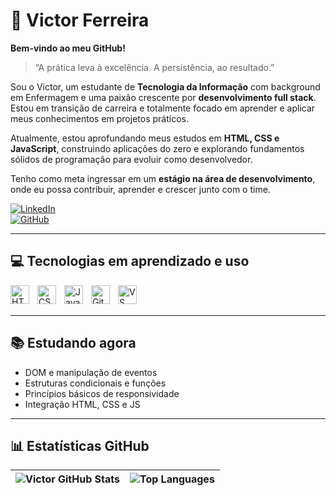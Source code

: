 # 🚀 Victor Ferreira
**Bem-vindo ao meu GitHub!**  
> “A prática leva à excelência. A persistência, ao resultado.”

Sou o Victor, um estudante de **Tecnologia da Informação** com background em Enfermagem e uma paixão crescente por **desenvolvimento full stack**. Estou em transição de carreira e totalmente focado em aprender e aplicar meus conhecimentos em projetos práticos.

Atualmente, estou aprofundando meus estudos em **HTML, CSS e JavaScript**, construindo aplicações do zero e explorando fundamentos sólidos de programação para evoluir como desenvolvedor.

Tenho como meta ingressar em um **estágio na área de desenvolvimento**, onde eu possa contribuir, aprender e crescer junto com o time.

[![LinkedIn](https://img.shields.io/badge/-LinkedIn-0A66C2?style=for-the-badge&logo=linkedin&logoColor=white)](https://www.linkedin.com/in/victor-ferreira-201835157/)  
[![GitHub](https://img.shields.io/badge/-GitHub-181717?style=for-the-badge&logo=github&logoColor=white)](https://github.com/VictorTeoCunha)

---

## 💻 Tecnologias em aprendizado e uso

<img align="left" alt="HTML" title="HTML5" width="30px" style="padding-right: 10px;" src="https://cdn.jsdelivr.net/gh/devicons/devicon/icons/html5/html5-original.svg" />
<img align="left" alt="CSS" title="CSS3" width="30px" style="padding-right: 10px;" src="https://cdn.jsdelivr.net/gh/devicons/devicon/icons/css3/css3-original.svg" />
<img align="left" alt="JavaScript" title="JavaScript" width="30px" style="padding-right: 10px;" src="https://cdn.jsdelivr.net/gh/devicons/devicon/icons/javascript/javascript-original.svg" />
<img align="left" alt="Git" title="Git" width="30px" style="padding-right: 10px;" src="https://cdn.jsdelivr.net/gh/devicons/devicon/icons/git/git-original.svg" />
<img align="left" alt="VS Code" title="VS Code" width="30px" style="padding-right: 10px;" src="https://cdn.jsdelivr.net/gh/devicons/devicon/icons/vscode/vscode-original.svg" />
<br/><br/>

---

## 📚 Estudando agora

- DOM e manipulação de eventos  
- Estruturas condicionais e funções  
- Princípios básicos de responsividade  
- Integração HTML, CSS e JS

---

## 📊 Estatísticas GitHub

| ![Victor GitHub Stats](https://github-readme-stats.vercel.app/api?username=VictorTeoCunha&show_icons=true&theme=tokyonight&locale=pt-br) | ![Top Languages](https://github-readme-stats.vercel.app/api/top-langs/?username=VictorTeoCunha&layout=compact&theme=tokyonight&locale=pt-br) |
| --- | --- |
